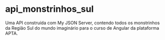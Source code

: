 # api_monstrinhos_sul
Uma API construída com My JSON Server, contendo todos os monstrinhos da Região Sul do mundo imaginário para o curso de Angular da plataforma APTA.

